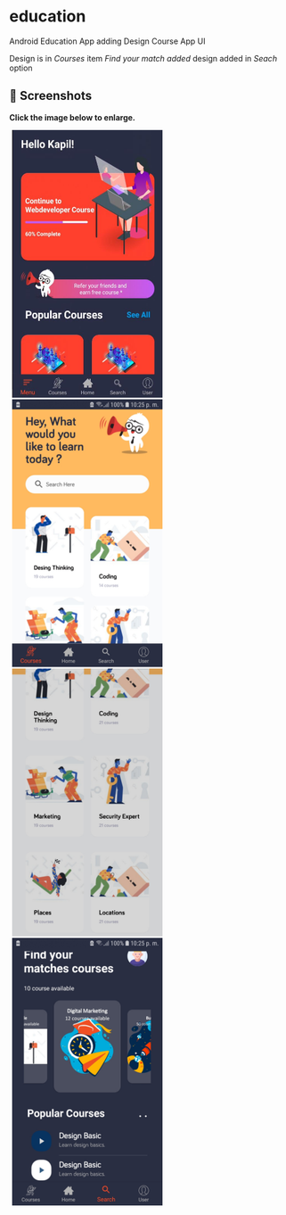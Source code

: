 # education

 Android Education App adding Design Course App UI
 
 
 
 Design is in *Courses* item
 _Find your match added_ design added in *Seach* option
  ## 📸 Screenshots

**Click the image below to enlarge.**


<div>
 
<img src="/screenshots/init_view.JPG" height="480" width="270" hspace="5">

<img src="/screenshots/screenshot-1587165564580.jpg" height="480" width="270" hspace="5">

<img src="/screenshots/screenshot-1587165595487.jpg" height="480" width="270" hspace="5">
<img src="/screenshots/screenshot-1597998427057.jpg" height="480" width="270" hspace="5">

</div>

